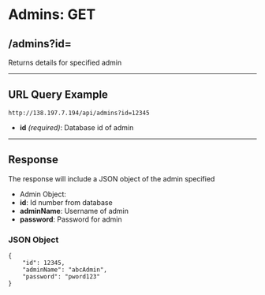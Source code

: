 # Admins: GET

## /admins?id=

Returns details for specified admin

---

## URL Query Example

```
http://138.197.7.194/api/admins?id=12345
```

- **id** *(required)*: Database id of admin

---

## Response

The response will include a JSON object of the admin specified

- Admin Object:
 - **id**: Id number from database
 - **adminName**: Username of admin
 - **password**: Password for admin

### JSON Object

```
{
	"id": 12345,
    "adminName": "abcAdmin",
	"password": "pword123"
}

```
